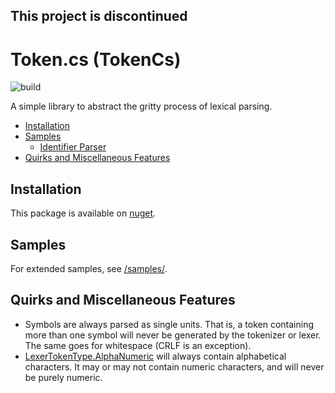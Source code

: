 ## This project is discontinued
# Token.cs (TokenCs)

![build](https://github.com/zeplar-exe/Token.cs/actions/workflows/dotnet.yml/badge.svg)

A simple library to abstract the gritty process of lexical parsing.

- [Installation](#installation)
- [Samples](#samples)
  - [Identifier Parser](./samples/identifier_parser.cs)
- [Quirks and Miscellaneous Features](#quirks-and-miscellaneous-features)

## Installation

This package is available on [nuget](https://www.nuget.org/packages/TokenCs).

## Samples

For extended samples, see [/samples/](./samples).

## Quirks and Miscellaneous Features

- Symbols are always parsed as single units. That is, a token containing more than one symbol will never be generated by
the tokenizer or lexer. The same goes for whitespace (CRLF is an exception).
- [LexerTokenType.AlphaNumeric](./Token.cs/LexerTokenType.cs#L16) will always contain alphabetical characters.
It may or may not contain numeric characters, and will never be purely numeric.
